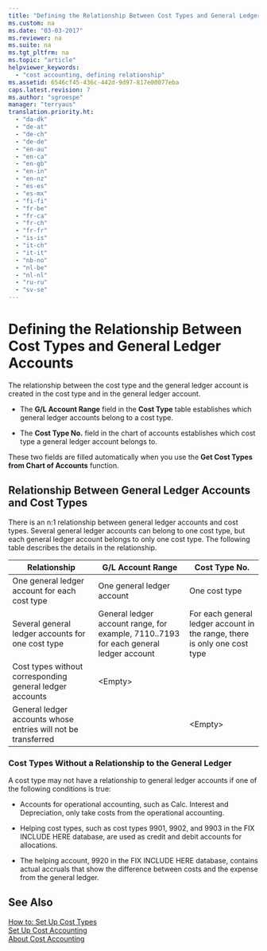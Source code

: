 ```yaml
---
title: "Defining the Relationship Between Cost Types and General Ledger Accounts"
ms.custom: na
ms.date: "03-03-2017"
ms.reviewer: na
ms.suite: na
ms.tgt_pltfrm: na
ms.topic: "article"
helpviewer_keywords: 
  - "cost accounting, defining relationship"
ms.assetid: 6546cf45-436c-442d-9d97-817e00077eba
caps.latest.revision: 7
ms.author: "sgroespe"
manager: "terryaus"
translation.priority.ht: 
  - "da-dk"
  - "de-at"
  - "de-ch"
  - "de-de"
  - "en-au"
  - "en-ca"
  - "en-gb"
  - "en-in"
  - "en-nz"
  - "es-es"
  - "es-mx"
  - "fi-fi"
  - "fr-be"
  - "fr-ca"
  - "fr-ch"
  - "fr-fr"
  - "is-is"
  - "it-ch"
  - "it-it"
  - "nb-no"
  - "nl-be"
  - "nl-nl"
  - "ru-ru"
  - "sv-se"
---
```

# Defining the Relationship Between Cost Types and General Ledger Accounts
The relationship between the cost type and the general ledger account is created in the cost type and in the general ledger account.  
  
-   The **G\/L Account Range** field in the **Cost Type** table establishes which general ledger accounts belong to a cost type.  
  
-   The **Cost Type No.** field in the chart of accounts establishes which cost type a general ledger account belongs to.  
  
 These two fields are filled automatically when you use the **Get Cost Types from Chart of Accounts** function.  
  
## Relationship Between General Ledger Accounts and Cost Types  
 There is an n:1 relationship between general ledger accounts and cost types. Several general ledger accounts can belong to one cost type, but each general ledger account belongs to only one cost type. The following table describes the details in the relationship.  
  
|Relationship|**G\/L Account Range**|**Cost Type No.**|  
|------------------|------------------------------------------------|-------------------------------------------|  
|One general ledger account for each cost type|One general ledger account|One cost type|  
|Several general ledger accounts for one cost type|General ledger account range, for example, 7110..7193 for each general ledger account|For each general ledger account in the range, there is only one cost type|  
|Cost types without corresponding general ledger accounts|\<Empty\>||  
|General ledger accounts whose entries will not be transferred||\<Empty\>|  
  
### Cost Types Without a Relationship to the General Ledger  
 A cost type may not have a relationship to general ledger accounts if one of the following conditions is true:  
  
-   Accounts for operational accounting, such as Calc. Interest and Depreciation, only take costs from the operational accounting.  
  
-   Helping cost types, such as cost types 9901, 9902, and 9903 in the FIX INCLUDE HERE<!--[!INCLUDE[demoname](../BusinessFunctionality/IntegratingWithMicrosoftDynamicsCRM/includes/demoname_md.md)] --> database, are used as credit and debit accounts for allocations.  
  
-   The helping account, 9920 in the FIX INCLUDE HERE<!--[!INCLUDE[demo](../ApplicationDesign/includes/demo_md.md)] --> database, contains actual accruals that show the difference between costs and the expense from the general ledger.  
  
## See Also  
 [How to: Set Up Cost Types](../Finance/how-to-set-up-cost-types.md)   
 [Set Up Cost Accounting](../Finance/set-up-cost-accounting.md)   
 [About Cost Accounting](../Finance/about-cost-accounting.md)
